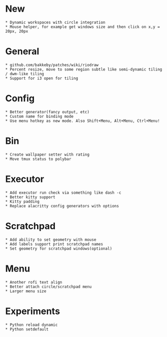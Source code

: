 # New
    * Dynamic workspaces with circle integration
    * Mouse helper, for example get windows size and then click on x,y = 20px, 20px

# General
    * github.com/bakkeby/patches/wiki/riodraw
    * Percent resize, move to some region subtle like semi-dynamic tiling / dwm-like tiling
    * Support for i3 open for tiling

# Config
    * Better generator(fancy output, etc)
    * Custom name for binding mode
    * Use menu hotkey as new mode. Also Shift+Menu, Alt+Menu, Ctrl+Menu!

# Bin
    * Create wallpaper setter with rating
    * Move tmux status to polybar

# Executor
    * Add executor run check via something like dash -c
    * Better kitty support
    * Kitty padding
    * Replace alacritty config generators with options

# Scratchpad
    * Add ability to set geometry with mouse
    * Add labels support print scratchpad names
    * Set geometry for scratchpad windows(optional)

# Menu
    * Another rofi text align
    * Better attach circle/scratchpad menu
    * Larger menu size

# Experiments
    * Python reload dynamic
    * Python setdefault
